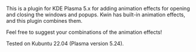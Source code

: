 This is a plugin for KDE Plasma 5.x for adding animation effects for opening and closing the windows and popups. Kwin has built-in animation effects, and this plugin combines them.

Feel free to suggest your combinations of the animation effects!

Tested on Kubuntu 22.04 (Plasma version 5.24).

